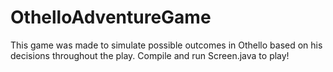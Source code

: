 # OthelloAdventureGame
This game was made to simulate possible outcomes in Othello based on 
his decisions throughout the play. Compile and run Screen.java to play!
